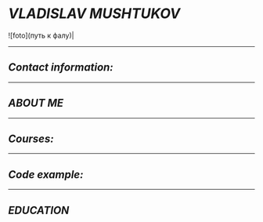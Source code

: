 # ***VLADISLAV*** *MUSHTUKOV*
![foto](путь к фалу)| 
***
## ***Contact information:***

***
## ***ABOUT ME***
 
***
## ***Courses:***

***
## ***Code example:***

***
## *EDUCATION*            














 
